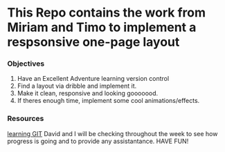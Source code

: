 # This Repo contains the work from Miriam and Timo to implement a respsonsive one-page layout


### Objectives
  1. Have an Excellent Adventure learning version control
  2. Find a layout via dribble and implement it.
  3. Make it clean, responsive and looking gooooood.
  4. If theres enough time, implement some cool animations/effects.

### Resources
  [learning GIT](https://try.github.io/)
David and I will be checking throughout the week to see how progress is going and to provide any assistantance. HAVE FUN!